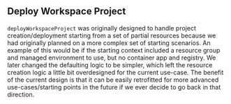 ## Deploy Workspace Project

`deployWorkspaceProject` was originally designed to handle project creation/deployment starting from a set of partial resources because we had originally planned on a more complex set of starting scenarios.  An example of this would be if the starting context included a resource group and managed environment to use, but no container app and registry.  We later changed the defaulting logic to be simpler, which left the resource creation logic a little bit overdesigned for the current use-case.  The benefit of the current design is that it can be easily retrofitted for more advanced use-cases/starting points in the future if we ever decide to go back in that direction.
